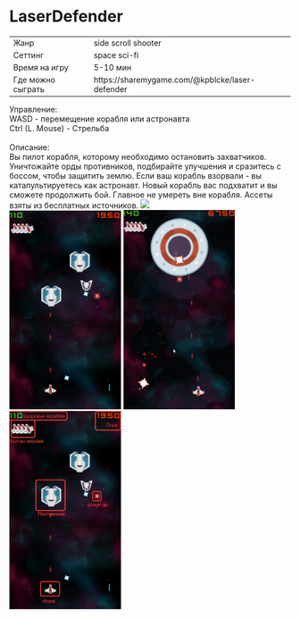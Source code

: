 # LaserDefender
<div width="300">
<table>
<tr>
<td>Жанр</td><td>side scroll shooter</td>
</tr>
<tr><td>Сеттинг </td><td>space sci-fi</td>
</tr>
<tr>
<td>Время на игру</td> <td>5-10 мин</td>
</tr>
<tr>
<td>Где можно сыграть</td> <td>https://sharemygame.com/@kpblcke/laser-defender</td>
</tr>
</table>
</div>
Управление:</br>
WASD - перемещение корабля или астронавта</br>
Ctrl (L. Mouse) - Стрельба</br>
</br>
Описание:</br>
Вы пилот корабля, которому необходимо остановить захватчиков. Уничтожайте орды противников, подбирайте улучшения и сразитесь с боссом, чтобы защитить землю.
Если ваш корабль взорвали - вы катапультируетесь как астронавт. Новый корабль вас подхватит и вы сможете продолжить бой. Главное не умереть вне корабля.
Ассеты взяты из бесплатных источников. 

<img src="LaserDefenderGameplay.gif" width="300" >

<div>
<img src="LaserDefender1.png" width="200">
<img src="LaserDefenderBoss.png" width="200">
<img src="LaserDefenderExplain.png" width="200">
</div>
